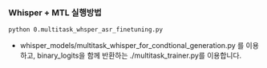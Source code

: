 ### Whisper + MTL 실행방법
```
python 0.multitask_whsper_asr_finetuning.py
```
- whisper_models/multitask_whisper_for_condtional_generation.py 를 이용하고, binary_logits을 함께 반환하는 ./multitask_trainer.py를 이용합니다.
